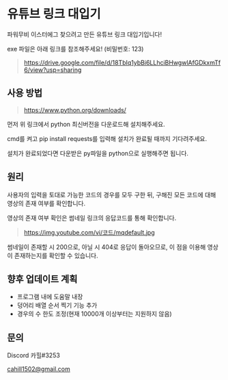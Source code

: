 유튜브 링크 대입기
=============
파워무비 이스터에그 찾으려고 만든 유튜브 링크 대입기입니다!

exe 파일은 아래 링크를 참조해주세요! (비밀번호: 123)

> https://drive.google.com/file/d/18TbIq1ybBi6LLhciBHwgwlAfGDkxmTf6/view?usp=sharing

사용 방법
-------------
> https://www.python.org/downloads/

먼저 위 링크에서 python 최신버전을 다운로드해 설치해주세요.

cmd를 켜고 pip install requests를 입력해 설치가 완료될 때까지 기다려주세요.

설치가 완료되었다면 다운받은 py파일을 python으로 실행해주면 됩니다.


원리
-------------
사용자의 입력을 토대로 가능한 코드의 경우를 모두 구한 뒤,
구해진 모든 코드에 대해 영상의 존재 여부를 확인합니다.

영상의 존재 여부 확인은 썸네일 링크의 응답코드를 통해 확인합니다.

> https://img.youtube.com/vi/코드/mqdefault.jpg

썸네일이 존재할 시 200으로, 아닐 시 404로 응답이 돌아오므로,
이 점을 이용해 영상이 존재하는지를 확인할 수 있습니다.


향후 업데이트 계획
-------------
- 프로그램 내에 도움말 내장
- 덩어리 배열 순서 찍기 기능 추가
- 경우의 수 한도 조정(현재 10000개 이상부터는 지원하지 않음)

문의
-------------
Discord 카힐#3253

cahill1502@gmail.com
